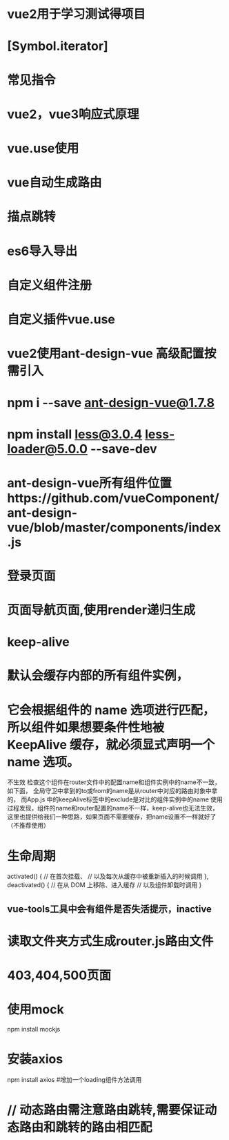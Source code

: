 # vue2用于学习测试得项目
# [Symbol.iterator]
# 常见指令
# vue2，vue3响应式原理
# vue.use使用
# vue自动生成路由
# 描点跳转
# es6导入导出
# 自定义组件注册
# 自定义插件vue.use

# vue2使用ant-design-vue 高级配置按需引入
# npm i --save ant-design-vue@1.7.8
# npm install less@3.0.4 less-loader@5.0.0 --save-dev
# ant-design-vue所有组件位置https://github.com/vueComponent/ant-design-vue/blob/master/components/index.js
# 登录页面
# 页面导航页面,使用render递归生成

# keep-alive
# <KeepAlive> 默认会缓存内部的所有组件实例，
# 它会根据组件的 name 选项进行匹配，所以组件如果想要条件性地被 KeepAlive 缓存，就必须显式声明一个 name 选项。
不生效
检查这个组件在router文件中的配置name和组件实例中的name不一致，
如下面，
全局守卫中拿到的to或from的name是从router中对应的路由对象中拿的，
而App.js 中的keepAlive标签中的exclude是对比的组件实例中的name
使用过程发现，组件的name和router配置的name不一样，keep-alive也无法生效，
这里也提供给我们一种思路，如果页面不需要缓存，把name设置不一样就好了（不推荐使用）
# 生命周期
activated() {
    // 在首次挂载、
    // 以及每次从缓存中被重新插入的时候调用
  },
  deactivated() {
    // 在从 DOM 上移除、进入缓存
    // 以及组件卸载时调用
  }
## vue-tools工具中会有组件是否失活提示，inactive
# 读取文件夹方式生成router.js路由文件

# 403,404,500页面

# 使用mock
npm install mockjs

# 安装axios
npm install axios
#增加一个loading组件方法调用


# // 动态路由需注意路由跳转,需要保证动态路由和跳转的路由相匹配


